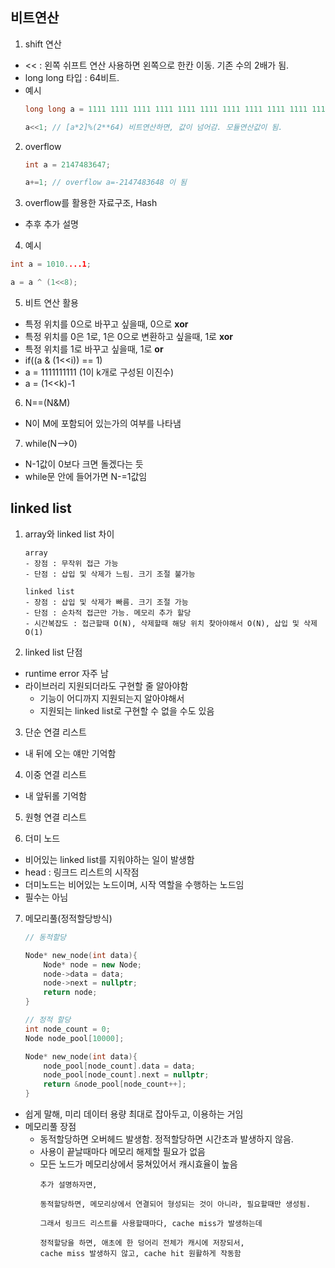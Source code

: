 ## 비트연산

1. shift 연산
- << : 왼쪽 쉬프트 연산 사용하면 왼쪽으로 한칸 이동. 기존 수의 2배가 됨.
- long long 타입 : 64비트.
- 예시
    ```cpp
    long long a = 1111 1111 1111 1111 1111 1111 1111 1111 1111 1111 1111 1111 1111 1111 1111 1111;

    a<<1; // [a*2]%(2**64) 비트연산하면, 값이 넘어감. 모듈연산값이 됨.
    ```

2. overflow
    ```cpp
    int a = 2147483647;

    a+=1; // overflow a=-2147483648 이 됨
    ```

3. overflow를 활용한 자료구조, Hash
- 추후 추가 설명

4. 예시
```cpp
int a = 1010....1;

a = a ^ (1<<8);
```

5. 비트 연산 활용
- 특정 위치를 0으로 바꾸고 싶을때, 0으로 **xor**
- 특정 위치를 0은 1로, 1은 0으로 변환하고 싶을때, 1로 **xor**
- 특정 위치를 1로 바꾸고 싶을때, 1로 **or**
- if((a & (1<<i)) == 1)
- a = 1111111111 (1이 k개로 구성된 이진수)
- a = (1<<k)-1

6. N==(N&M)
- N이 M에 포함되어 있는가의 여부를 나타냄

7. while(N-->0)
- N-1값이 0보다 크면 돌겠다는 듯
- while문 안에 들어가면 N-=1값임


## linked list

1. array와 linked list 차이
    ```
    array
    - 장점 : 무작위 접근 가능
    - 단점 : 삽입 및 삭제가 느림. 크기 조절 불가능

    linked list
    - 장점 : 삽입 및 삭제가 빠름. 크기 조절 가능
    - 단점 : 순차적 접근만 가능. 메모리 추가 할당
    - 시간복잡도 : 접근할때 O(N), 삭제할때 해당 위치 찾아야해서 O(N), 삽입 및 삭제 O(1)
    ```

2. linked list 단점
- runtime error 자주 남
- 라이브러리 지원되더라도 구현할 줄 알아야함
    - 기능이 어디까지 지원되는지 알아야해서
    - 지원되는 linked list로 구현할 수 없을 수도 있음

3. 단순 연결 리스트
- 내 뒤에 오는 얘만 기억함

4. 이중 연결 리스트
- 내 앞뒤롤 기억함

5. 원형 연결 리스트

6. 더미 노드
- 비어있는 linked list를 지워야하는 일이 발생함
- head : 링크드 리스트의 시작점
- 더미노드는 비어있는 노드이며, 시작 역할을 수행하는 노드임
- 필수는 아님

7. 메모리풀(정적할당방식)
    ```cpp
    // 동적할당

    Node* new_node(int data){
        Node* node = new Node;
        node->data = data;
        node->next = nullptr;
        return node;
    }
    ```
    ```cpp
    // 정적 할당
    int node_count = 0;
    Node node_pool[10000];

    Node* new_node(int data){
        node_pool[node_count].data = data;
        node_pool[node_count].next = nullptr;
        return &node_pool[node_count++];
    }
    ```
- 쉽게 말해, 미리 데이터 용량 최대로 잡아두고, 이용하는 거임
- 메모리풀 장점
    - 동적할당하면 오버헤드 발생함. 정적할당하면 시간초과 발생하지 않음.
    - 사용이 끝날때마다 메모리 해제할 필요가 없음
    - 모든 노드가 메모리상에서 뭉쳐있어서 캐시효율이 높음
        ```
        추가 설명하자면,

        동적할당하면, 메모리상에서 연결되어 형성되는 것이 아니라, 필요할때만 생성됨.

        그래서 링크드 리스트를 사용할때마다, cache miss가 발생하는데

        정적할당을 하면, 애초에 한 덩어리 전체가 캐시에 저장되서,
        cache miss 발생하지 않고, cache hit 원활하게 작동함
        ```
